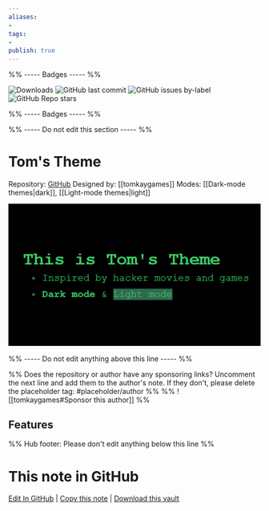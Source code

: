 ```yaml
---
aliases:
- 
tags: 
- 
publish: true
---
```


%% ----- Badges ----- %%

![Downloads](https://img.shields.io/badge/downloads-3803-573E7A?style=for-the-badge&logo=)
![GitHub last commit](https://img.shields.io/github/last-commit/tomkaygames/Tom-s-Theme?color=573E7A&label=last%20update&logo=github&style=for-the-badge)
![GitHub issues by-label](https://img.shields.io/github/issues/tomkaygames/Tom-s-Theme/help%20wanted?color=573E7A&logo=github&style=for-the-badge) 
![GitHub Repo stars](https://img.shields.io/github/stars/tomkaygames/Tom-s-Theme?color=573E7A&logo=github&style=for-the-badge)

%% ----- Badges ----- %%

%% ----- Do not edit this section ----- %%

# Tom's Theme

Repository: [GitHub](https://github.com/tomkaygames/Tom-s-Theme)
Designed by: [[tomkaygames]]
Modes: [[Dark-mode themes|dark]], [[Light-mode themes|light]]



![screenshot](https://github.com/tomkaygames/Tom-s-Theme/raw/HEAD/screenshot.png)

%% ----- Do not edit anything above this line ----- %% 

%% Does the repository or author have any sponsoring links? Uncomment the next line and add them to the author's note. If they don't, please delete the placeholder tag: #placeholder/author %%
%% ![[tomkaygames#Sponsor this author]] %%


## Features



%% Hub footer: Please don't edit anything below this line %%

# This note in GitHub

<span class="git-footer">[Edit In GitHub](https://github.dev/obsidian-community/obsidian-hub/blob/main/02%20-%20Community%20Expansions/02.05%20All%20Community%20Expansions/Themes/Tom%27s%20Theme.md "git-hub-edit-note") | [Copy this note](https://raw.githubusercontent.com/obsidian-community/obsidian-hub/main/02%20-%20Community%20Expansions/02.05%20All%20Community%20Expansions/Themes/Tom%27s%20Theme.md "git-hub-copy-note") | [Download this vault](https://github.com/obsidian-community/obsidian-hub/archive/refs/heads/main.zip "git-hub-download-vault") </span>
